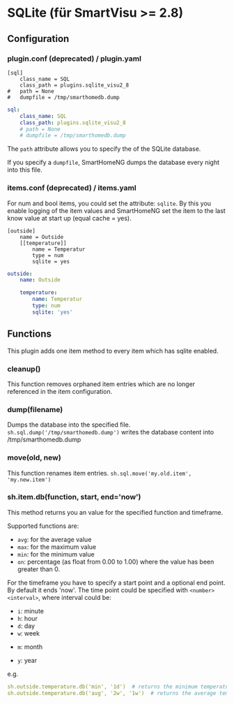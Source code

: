 # SQLite (für SmartVisu >= 2.8)

## Configuration

### plugin.conf (deprecated) / plugin.yaml
```
[sql]
    class_name = SQL
    class_path = plugins.sqlite_visu2_8
#   path = None
#   dumpfile = /tmp/smarthomedb.dump
```

```yaml
sql:
    class_name: SQL
    class_path: plugins.sqlite_visu2_8
    # path = None
    # dumpfile = /tmp/smarthomedb.dump
```

The `path` attribute allows you to specify the of the SQLite database.

If you specify a `dumpfile`, SmartHomeNG dumps the database every night into this file.

### items.conf (deprecated) / items.yaml

For num and bool items, you could set the attribute: `sqlite`. By this you enable logging of the item values and SmartHomeNG set the item to the last know value at start up (equal cache = yes).

```
[outside]
    name = Outside
    [[temperature]]
        name = Temperatur
        type = num
        sqlite = yes
```

```yaml
outside:
    name: Outside

    temperature:
        name: Temperatur
        type: num
        sqlite: 'yes'
```

## Functions
This plugin adds one item method to every item which has sqlite enabled.

### cleanup()
This function removes orphaned item entries which are no longer referenced in the item configuration.

### dump(filename)
Dumps the database into the specified file.
`sh.sql.dump('/tmp/smarthomedb.dump')` writes the database content into /tmp/smarthomedb.dump

### move(old, new)
This function renames item entries.
`sh.sql.move('my.old.item', 'my.new.item')`

### sh.item.db(function, start, end='now')
This method returns you an value for the specified function and timeframe.

Supported functions are:

   * `avg`: for the average value
   * `max`: for the maximum value
   * `min`: for the minimum value
   * `on`: percentage (as float from 0.00 to 1.00) where the value has been greater than 0.

For the timeframe you have to specify a start point and a optional end point. By default it ends 'now'.
The time point could be specified with `<number><interval>`, where interval could be:

   * `i`: minute
   * `h`: hour
   * `d`: day
   * `w`: week
   + `m`: month
   * `y`: year

e.g.
```yaml
sh.outside.temperature.db('min', '1d')  # returns the minimum temperature within the last day
sh.outside.temperature.db('avg', '2w', '1w')  # returns the average temperature of the week before last week
```
